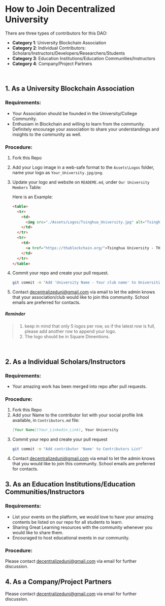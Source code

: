 # How to Join Decentralized University

There are three types of contributors for this DAO:

- **Category 1**: University Blockchain Association
- **Category 2**: Individual Contributors: Scholars/Instructors/Developers/Researchers/Students
- **Category 3**: Education Institutions/Education Communities/Instructors
- **Category 4**: Company/Project Partners

<br/>

## 1. As a **University Blockchain Association**

### Requirements:

- Your Association should be founded in the University/College Community.
- Enthusiam in Blockchain and willing to learn from the community. Definitely encourage your association to share your understandings and insights to the community as well.

### Procedure:

1. Fork this Repo
2. Add your Logo image in a web-safe format to the `Assets\Logos` folder, name your logo as `Your_University.jpg/png`.
3. Update your logo and website on `READEME.md`, under `Our University Members` Table: 

    Here is an Example:
    ```html
    <table>
      <tr>
        <td>
          <img src="./Assets/Logos/Tsinghua_University.jpg" alt="Tsinghua_University" style="zoom:10%;"/>
        </td>
      </tr>
      <tr>
        <td>
          <a href="https://thublockchain.org/">Tsinghua University - THUBA</a>
        </td>
      </tr>
    </table>
    ```
4. Commit your repo and create your pull request.
    ```bash
    git commit -m "Add 'University Name - Your club name' to Universities List"
    ```
5. Contact decentralizeduni@gmail.com via email to let the admin knows that your association/club would like to join this community. School emails are preferred for contacts.

##### Reminder

> 1. keep in mind that only 5 logos per row, so if the latest row is full, please add another row to append your logo.
> 2. The logo should be in Square Dimentions.

<br/>

## 2. As a **Individual Scholars/Instructors**

### Requirements:

- Your amazing work has been merged into repo after pull requests.

### Procedure:

1. Fork this Repo
2. Add your Name to the contributor list with your social profile link available, in `Contributors.md` file:
    ```md
    [Your Name](Your_Linkedin_Link), Your University
    ```
3. Commit your repo and create your pull request
    ```bash
    git commit -m "Add contributor 'Name' to Contributors List"
    ```
5. Contact decentralizeduni@gmail.com via email to let the admin knows that you would like to join this community. School emails are preferred for contacts.

## 3. As an **Education Institutions/Education Communities/Instructors**

### Requirements:

- List your events on the platform, we would love to have your amazing contents be listed on our repo for all students to learn.
- Sharing Great Learning resources with the community whenever you would like to share them.
- Encouraged to host educational events in our community.

### Procedure:

Please contact decentralizeduni@gmail.com via email for further discussion.

## 4. As a **Company/Project Partners**

Please contact decentralizeduni@gmail.com via email for further discussion.
